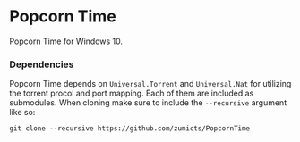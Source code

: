 # Popcorn Time

Popcorn Time for Windows 10.

### Dependencies

Popcorn Time depends on `Universal.Torrent` and `Universal.Nat` for utilizing the torrent procol and port mapping.  Each of them are included as submodules.  When cloning make sure to include the `--recursive` argument like so:

    git clone --recursive https://github.com/zumicts/PopcornTime

